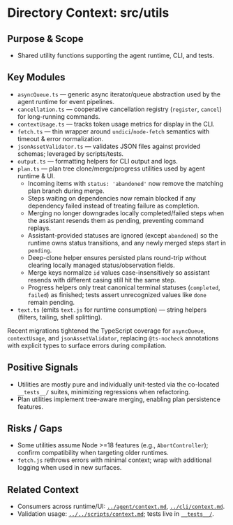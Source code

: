 # Directory Context: src/utils

## Purpose & Scope

- Shared utility functions supporting the agent runtime, CLI, and tests.

## Key Modules

- `asyncQueue.ts` — generic async iterator/queue abstraction used by the agent runtime for event pipelines.
- `cancellation.ts` — cooperative cancellation registry (`register`, `cancel`) for long-running commands.
- `contextUsage.ts` — tracks token usage metrics for display in the CLI.
- `fetch.ts` — thin wrapper around `undici`/`node-fetch` semantics with timeout & error normalization.
- `jsonAssetValidator.ts` — validates JSON files against provided schemas; leveraged by scripts/tests.
- `output.ts` — formatting helpers for CLI output and logs.
- `plan.ts` — plan tree clone/merge/progress utilities used by agent runtime & UI.
  - Incoming items with `status: 'abandoned'` now remove the matching plan branch during merge.
  - Steps waiting on dependencies now remain blocked if any dependency failed instead of treating failure as completion.
  - Merging no longer downgrades locally completed/failed steps when the assistant resends them as pending, preventing command replays.
  - Assistant-provided statuses are ignored (except `abandoned`) so the runtime owns status transitions, and any newly merged steps start in `pending`.
  - Deep-clone helper ensures persisted plans round-trip without clearing locally managed status/observation fields.
  - Merge keys normalize `id` values case-insensitively so assistant resends with different casing still hit the same step.
  - Progress helpers only treat canonical terminal statuses (`completed`, `failed`) as finished; tests assert unrecognized values like `done` remain pending.
- `text.ts` (emits `text.js` for runtime consumption) — string helpers (filters, tailing, shell splitting).

Recent migrations tightened the TypeScript coverage for `asyncQueue`, `contextUsage`, and `jsonAssetValidator`, replacing `@ts-nocheck`
annotations with explicit types to surface errors during compilation.

## Positive Signals

- Utilities are mostly pure and individually unit-tested via the co-located `__tests__/` suites, minimizing regressions when refactoring.
- Plan utilities implement tree-aware merging, enabling plan persistence features.

## Risks / Gaps

- Some utilities assume Node >=18 features (e.g., `AbortController`); confirm compatibility when targeting older runtimes.
- `fetch.js` rethrows errors with minimal context; wrap with additional logging when used in new surfaces.

## Related Context

- Consumers across runtime/UI: [`../agent/context.md`](../agent/context.md), [`../cli/context.md`](../cli/context.md).
- Validation usage: [`../../scripts/context.md`](../../scripts/context.md); tests live in [`__tests__/`](__tests__/).
